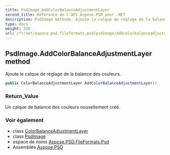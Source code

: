 ```yaml
---
title: PsdImage.AddColorBalanceAdjustmentLayer
second_title: Référence de l'API Aspose.PSD pour .NET
description: PsdImage méthode. Ajoute le calque de réglage de la balance des couleurs.
type: docs
weight: 320
url: /fr/net/aspose.psd.fileformats.psd/psdimage/addcolorbalanceadjustmentlayer/
---
```

## PsdImage.AddColorBalanceAdjustmentLayer method

Ajoute le calque de réglage de la balance des couleurs.

```csharp
public ColorBalanceAdjustmentLayer AddColorBalanceAdjustmentLayer()
```

### Return_Value

Un calque de balance des couleurs nouvellement créé.

### Voir également

* class [ColorBalanceAdjustmentLayer](../../../aspose.psd.fileformats.psd.layers.adjustmentlayers/colorbalanceadjustmentlayer/)
* class [PsdImage](../)
* espace de noms [Aspose.PSD.FileFormats.Psd](../../psdimage/)
* Assemblée [Aspose.PSD](../../../)


